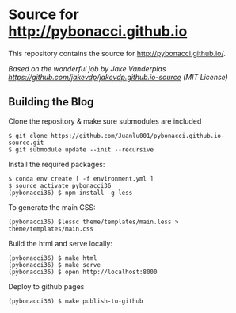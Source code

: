 # Source for http://pybonacci.github.io

This repository contains the source for http://pybonacci.github.io/.

_Based on the wonderful job by Jake Vanderplas https://github.com/jakevdp/jakevdp.github.io-source (MIT License)_

## Building the Blog

Clone the repository & make sure submodules are included

```
$ git clone https://github.com/Juanlu001/pybonacci.github.io-source.git
$ git submodule update --init --recursive
```

Install the required packages:

```
$ conda env create [ -f environment.yml ]
$ source activate pybonacci36
(pybonacci36) $ npm install -g less
```

To generate the main CSS:

```
(pybonacci36) $lessc theme/templates/main.less > theme/templates/main.css
```

Build the html and serve locally:

```
(pybonacci36) $ make html
(pybonacci36) $ make serve
(pybonacci36) $ open http://localhost:8000
```

Deploy to github pages

```
(pybonacci36) $ make publish-to-github
```


